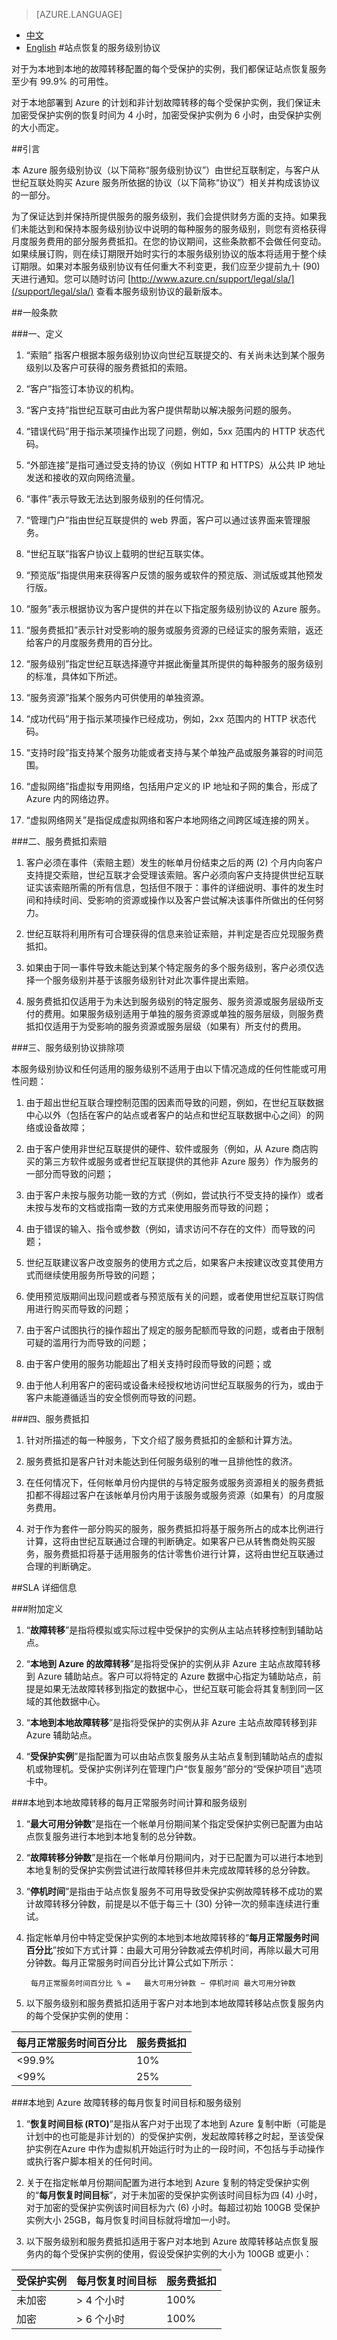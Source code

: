 <properties
	pageTitle="站点恢复的服务级别协议 | Azure"
    description="站点恢复的服务级别协议"
    services=""
    documentationCenter=""
    authors=""
    manager=""
    editor=""
    tags=""/>

<tags ms.service="legal" ms.date="03/2016" wacn.date="03/2016" wacn.lang="cn"/>

> [AZURE.LANGUAGE]
- [中文](/support/sla/site-recovery/)
- [English](/support/sla/site-recovery-en/)
#站点恢复的服务级别协议

对于为本地到本地的故障转移配置的每个受保护的实例，我们都保证站点恢复服务至少有 99.9% 的可用性。

对于本地部署到 Azure 的计划和非计划故障转移的每个受保护实例，我们保证未加密受保护实例的恢复时间为 4 小时，加密受保护实例为 6 小时，由受保护实例的大小而定。


##引言
 

本 Azure 服务级别协议（以下简称“服务级别协议”）由世纪互联制定，与客户从世纪互联处购买 Azure 服务所依据的协议（以下简称“协议”）相关并构成该协议的一部分。

为了保证达到并保持所提供服务的服务级别，我们会提供财务方面的支持。如果我们未能达到和保持本服务级别协议中说明的每种服务的服务级别，则您有资格获得月度服务费用的部分服务费抵扣。在您的协议期间，这些条款都不会做任何变动。如果续展订购，则在续订期限开始时实行的本服务级别协议的版本将适用于整个续订期限。如果对本服务级别协议有任何重大不利变更，我们应至少提前九十 (90) 天进行通知。您可以随时访问 [http://www.azure.cn/support/legal/sla/](/support/legal/sla/) 查看本服务级别协议的最新版本。


##一般条款
 

###一、定义
 
1. “索赔” 指客户根据本服务级别协议向世纪互联提交的、有关尚未达到某个服务级别以及客户可获得的服务费抵扣的索赔。

2. “客户”指签订本协议的机构。

3. “客户支持”指世纪互联可由此为客户提供帮助以解决服务问题的服务。

4. “错误代码”用于指示某项操作出现了问题，例如，5xx 范围内的 HTTP 状态代码。

5. “外部连接”是指可通过受支持的协议（例如 HTTP 和 HTTPS）从公共 IP 地址发送和接收的双向网络流量。

6. “事件”表示导致无法达到服务级别的任何情况。

7. “管理门户”指由世纪互联提供的 web 界面，客户可以通过该界面来管理服务。

8. “世纪互联”指客户协议上载明的世纪互联实体。

9. “预览版”指提供用来获得客户反馈的服务或软件的预览版、测试版或其他预发行版。

10. “服务”表示根据协议为客户提供的并在以下指定服务级别协议的 Azure 服务。

11. “服务费抵扣”表示针对受影响的服务或服务资源的已经证实的服务索赔，返还给客户的月度服务费用的百分比。

12. “服务级别”指定世纪互联选择遵守并据此衡量其所提供的每种服务的服务级别的标准，具体如下所述。

13. “服务资源”指某个服务内可供使用的单独资源。

14. “成功代码”用于指示某项操作已经成功，例如，2xx 范围内的 HTTP 状态代码。

15. “支持时段”指支持某个服务功能或者支持与某个单独产品或服务兼容的时间范围。

16. “虚拟网络”指虚拟专用网络，包括用户定义的 IP 地址和子网的集合，形成了 Azure 内的网络边界。

17. “虚拟网络网关”是指促成虚拟网络和客户本地网络之间跨区域连接的网关。

###二、服务费抵扣索赔

1. 客户必须在事件（索赔主题）发生的帐单月份结束之后的两 (2) 个月内向客户支持提交索赔，世纪互联才会受理该索赔。客户必须向客户支持提供世纪互联证实该索赔所需的所有信息，包括但不限于：事件的详细说明、事件的发生时间和持续时间、受影响的资源或操作以及客户尝试解决该事件所做出的任何努力。

2. 世纪互联将利用所有可合理获得的信息来验证索赔，并判定是否应兑现服务费抵扣。

3. 如果由于同一事件导致未能达到某个特定服务的多个服务级别，客户必须仅选择一个服务级别并基于该服务级别针对此次事件提出索赔。

4. 服务费抵扣仅适用于为未达到服务级别的特定服务、服务资源或服务层级所支付的费用。如果服务级别适用于单独的服务资源或单独的服务层级，则服务费抵扣仅适用于为受影响的服务资源或服务层级（如果有）所支付的费用。

###三、服务级别协议排除项


本服务级别协议和任何适用的服务级别不适用于由以下情况造成的任何性能或可用性问题：

1. 由于超出世纪互联合理控制范围的因素而导致的问题，例如，在世纪互联数据中心以外（包括在客户的站点或者客户的站点和世纪互联数据中心之间）的网络或设备故障；

2. 由于客户使用非世纪互联提供的硬件、软件或服务（例如，从 Azure 商店购买的第三方软件或服务或者世纪互联提供的其他非 Azure 服务）作为服务的一部分而导致的问题；

3. 由于客户未按与服务功能一致的方式（例如，尝试执行不受支持的操作）或者未按与发布的文档或指南一致的方式来使用服务而导致的问题；

4. 由于错误的输入、指令或参数（例如，请求访问不存在的文件）而导致的问题；

5. 世纪互联建议客户改变服务的使用方式之后，如果客户未按建议改变其使用方式而继续使用服务所导致的问题；

6. 使用预览版期间出现问题或者与预览版有关的问题，或者使用世纪互联订购信用进行购买而导致的问题；

7. 由于客户试图执行的操作超出了规定的服务配额而导致的问题，或者由于限制可疑的滥用行为而导致的问题；

8. 由于客户使用的服务功能超出了相关支持时段而导致的问题；或

9. 由于他人利用客户的密码或设备未经授权地访问世纪互联服务的行为，或由于客户未能遵循适当的安全惯例而导致的问题。

###四、服务费抵扣

1. 针对所描述的每一种服务，下文介绍了服务费抵扣的金额和计算方法。

2. 服务费抵扣是客户针对未能达到任何服务级别的唯一且排他性的救济。

3. 在任何情况下，任何帐单月份内提供的与特定服务或服务资源相关的服务费抵扣都不得超过客户在该帐单月份内用于该服务或服务资源（如果有）的月度服务费用。

4. 对于作为套件一部分购买的服务，服务费抵扣将基于服务所占的成本比例进行计算，这将由世纪互联通过合理的判断确定。如果客户已从转售商处购买服务，服务费抵扣将基于适用服务的估计零售价进行计算，这将由世纪互联通过合理的判断确定。


##SLA 详细信息
 

###附加定义
1. “**故障转移**”是指将模拟或实际过程中受保护的实例从主站点转移控制到辅助站点。

2. “**本地到 Azure 的故障转移**”是指将受保护的实例从非 Azure 主站点故障转移到 Azure 辅助站点。客户可以将特定的 Azure 数据中心指定为辅助站点，前提是如果无法故障转移到指定的数据中心，世纪互联可能会将其复制到同一区域的其他数据中心。

3. “**本地到本地故障转移**”是指将受保护的实例从非 Azure 主站点故障转移到非 Azure 辅助站点。

4. “**受保护实例**”是指配置为可以由站点恢复服务从主站点复制到辅助站点的虚拟机或物理机。受保护实例详列在管理门户“恢复服务”部分的“受保护项目”选项卡中。

###本地到本地故障转移的每月正常服务时间计算和服务级别
1. “**最大可用分钟数**”是指在一个帐单月份期间某个指定受保护实例已配置为由站点恢复服务进行本地到本地复制的总分钟数。

2. “**故障转移分钟数**”是指在一个帐单月份期间内，对于已配置为可以进行本地到本地复制的受保护实例尝试进行故障转移但并未完成故障转移的总分钟数。

3. “**停机时间**”是指由于站点恢复服务不可用导致受保护实例故障转移不成功的累计故障转移分钟数，前提是以不低于每三十 (30) 分钟一次的频率连续进行重试。

4. 指定帐单月份中特定受保护实例的本地到本地故障转移的“**每月正常服务时间百分比**”按如下方式计算：由最大可用分钟数减去停机时间，再除以最大可用分钟数。每月正常服务时间百分比计算公式如下所示：

		每月正常服务时间百分比 % =   最大可用分钟数 − 停机时间 最大可用分钟数 

5. 以下服务级别和服务费抵扣适用于客户对本地到本地故障转移站点恢复服务内的每个受保护实例的使用：

每月正常服务时间百分比 | 服务费抵扣  
---|---  
<99.9% | 10%   
<99% | 25% 

###本地到 Azure 故障转移的每月恢复时间目标和服务级别
1. “**恢复时间目标 (RTO)**”是指从客户对于出现了本地到 Azure 复制中断（可能是计划中的也可能是非计划的）的受保护实例，发起故障转移之时起，至该受保护实例在Azure 中作为虚拟机开始运行时为止的一段时间，不包括与手动操作或执行客户脚本相关的任何时间。

2. 关于在指定帐单月份期间配置为进行本地到 Azure 复制的特定受保护实例的“**每月恢复时间目标**”，对于未加密的受保护实例该时间目标为四 (4) 小时，对于加密的受保护实例该时间目标为六 (6) 小时。每超过初始 100GB 受保护实例大小 25GB，每月恢复时间目标就将增加一小时。

3. 以下服务级别和服务费抵扣适用于客户对本地到 Azure 故障转移站点恢复服务内的每个受保护实例的使用，假设受保护实例的大小为 100GB 或更小：

受保护实例 | 每月恢复时间目标 | 服务费抵扣  
---|---|---  
未加密 | > 4 个小时 | 100%  
加密 | > 6 个小时 | 100% 
